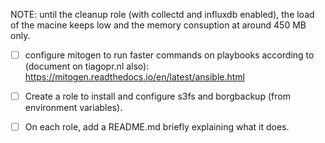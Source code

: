 NOTE: until the cleanup role (with collectd and influxdb enabled), the load of the macine keeps low and the memory consuption at around 450 MB only.

- [ ] configure mitogen to run faster commands on playbooks according to (document on tiagopr.nl also): https://mitogen.readthedocs.io/en/latest/ansible.html
- [ ] Create a role to install and configure s3fs and borgbackup (from environment variables).
- [ ] On each role, add a README.md briefly explaining what it does.

